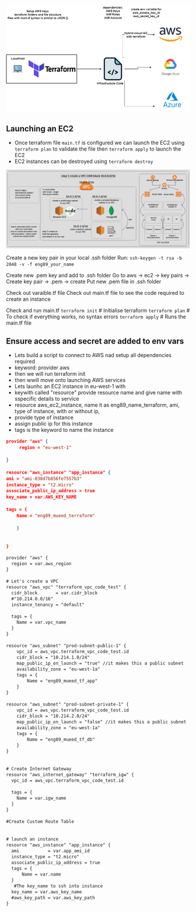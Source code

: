 ![diagram](terraform.png)
## Launching an EC2
- Once terraform file `main.tf` is configured we can launch the EC2 using `terraform plan` to validate the file then `terraform apply` to launch the EC2
- EC2 instances can be destroyed using `terraform destroy`

![picture](vpc.png)

Create a new key pair in your local .ssh folder
Run: `ssh-keygen -t rsa -b 2048 -v -f eng89_your_name`

Create new .pem key and add to .ssh folder
Go to aws -> ec2 -> key pairs -> Create key pair -> .pem -> create
Put new .pem file in .ssh folder

Check out varaible.tf file
Check out main.tf file to see the code required to create an instance

Check and run main.tf
`terraform init` # Initialise terraform
`terraform plan` # To check if everything works, no syntax errors
`terraform apply` # Runs the main.tf file

## Ensure access and secret are added to env vars 

- Lets build a script to connect to AWS nad setup all dependencies required
- keyword: provider aws
- then we will run terraform init
- then wwill move onto launching AWS services
- Lets launhc an EC2 instance in eu-west-1 with
- keywith called "resource" provide resource name and give name with sspecific details to service
- resource aws_ec2_instance, name it as eng89_name_terraform, ami, type of instance, with or without ip,
- provide type of instance 
- assign public ip for this instance
- tags is the keyword to name the instance 


```JSON
provider "aws" {
     region = "eu-west-1"

}

resource "aws_instance" "app_instance" {
ami = "ami-038d7b856fe7557b3"
instance_type = "t2.micro"
associate_public_ip_address = true
key_name = var.AWS_KEY_NAME

tags = {
    Name = "eng89_mueed_terraform"

    }


}
```

```
provider "aws" {
  region = var.aws_region
}

# Let's create a VPC  
resource "aws_vpc" "terraform_vpc_code_test" {
  cidr_block       = var.cidr_block 
  #"10.214.0.0/16"
  instance_tenancy = "default"
  
  tags = {
    Name = var.vpc_name
  }
} 

resource "aws_subnet" "prod-subnet-public-1" {
    vpc_id = aws_vpc.terraform_vpc_code_test.id
    cidr_block = "10.214.1.0/24"
    map_public_ip_on_launch = "true" //it makes this a public subnet
    availability_zone = "eu-west-1a"
    tags = {
        Name = "eng89_mueed_tf_app"
    }
}

resource "aws_subnet" "prod-subnet-private-1" {
    vpc_id = aws_vpc.terraform_vpc_code_test.id
    cidr_block = "10.214.2.0/24"
    map_public_ip_on_launch = "false" //it makes this a public subnet
    availability_zone = "eu-west-1a"
    tags = {
        Name = "eng89_mueed_tf_db"
    }
}


# Create Internet Gateway
resource "aws_internet_gateway" "terraform_igw" {
  vpc_id = aws_vpc.terraform_vpc_code_test.id
  
  tags = {
    Name = var.igw_name
  }
}

#Create Custom Route Table


# launch an instance
resource "aws_instance" "app_instance" {
  ami           = var.app_ami_id
  instance_type = "t2.micro"
  associate_public_ip_address = true
  tags = {
      Name = var.name
  }
   #The key_name to ssh into instance
  key_name = var.aws_key_name
  #aws_key_path = var.aws_key_path
}
```